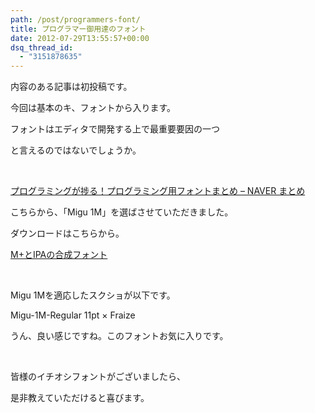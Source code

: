 ```yaml
---
path: /post/programmers-font/
title: プログラマー御用達のフォント
date: 2012-07-29T13:55:57+00:00
dsq_thread_id:
  - "3151878635"
---
```

内容のある記事は初投稿です。

今回は基本のキ、フォントから入ります。

フォントはエディタで開発する上で最重要要因の一つ

と言えるのではないでしょうか。

&nbsp;

[プログラミングが捗る！プログラミング用フォントまとめ &#8211; NAVER まとめ](http://matome.naver.jp/odai/2133291994190166801)

こちらから、「Migu 1M」を選ばさせていただきました。

<!--more-->ダウンロードはこちらから。

<a href="http://mix-mplus-ipa.sourceforge.jp/" target="_blank">M+とIPAの合成フォント</a>

&nbsp;

Migu 1Mを適応したスクショが以下です。

Migu-1M-Regular 11pt × Fraize

うん、良い感じですね。このフォントお気に入りです。

&nbsp;

皆様のイチオシフォントがございましたら、

是非教えていただけると喜びます。
  
<!-- Quick Adsense WordPress Plugin: http://quicksense.net/ -->

<div style="float:none;margin:30px 0 30px 0;text-align:center;">
  <br /> <!-- article-footer -->
  
  <br /> <ins class="adsbygoogle"
     style="display:block"
     data-ad-client="ca-pub-7627436148097691"
     data-ad-slot="3077393762"
     data-ad-format="auto"></ins><br />
</div>

<div style="font-size:0px;height:0px;line-height:0px;margin:0;padding:0;clear:both">
</div>